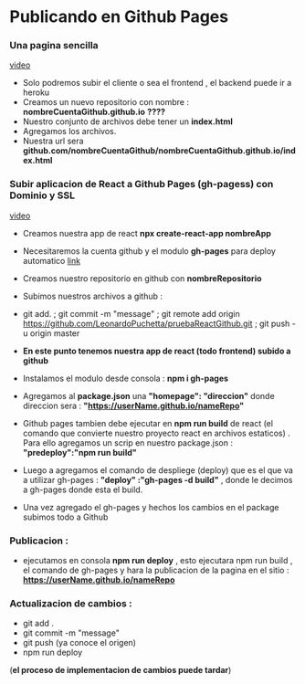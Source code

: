 # Publicando en Github Pages 

### Una pagina sencilla 

<a href='https://www.youtube.com/watch?v=sLTNgxxSBR4'>video</a>

- Solo podremos subir el cliente o sea el frontend , el backend puede ir a heroku 
- Creamos un nuevo repositorio con nombre : **nombreCuentaGithub.github.io** **????**
- Nuestro conjunto de archivos debe tener un **index.html** 
- Agregamos los archivos.
- Nuestra url sera **github.com/nombreCuentaGithub/nombreCuentaGithub.github.io/index.html**

### Subir aplicacion de React a Github Pages (gh-pagess) con Dominio y SSL

<a href='https://www.youtube.com/watch?v=M6hBd3Lomvw'> video</a>

- Creamos nuestra app de react **npx create-react-app nombreApp**
- Necesitaremos la cuenta github y el modulo **gh-pages** para deploy automatico <a href='https://www.npmjs.com/package/gh-pages'>link</a>

- Creamos nuestro repositorio en github con **nombreRepositorio**

- Subimos nuestros archivos a github :

- git add.  ;  git commit -m "message" ;  git remote add origin https://github.com/LeonardoPuchetta/pruebaReactGithub.git ; git push -u origin master

- **En este punto tenemos nuestra app de react (todo frontend) subido a github**

- Instalamos el modulo desde consola : **npm i gh-pages**

- Agregamos al **package.json** una **"homepage": "direccion"** donde direccion sera :  **"https://userName.github.io/nameRepo"**

- Github pages tambien debe ejecutar en **npm run build** de react (el comando  que convierte nuestro proyecto react en archivos estaticos) . Para ello agregamos un scrip en nuestro package.json : **"predeploy":"npm run build"** 

- Luego a agregamos el comando de despliege (deploy) que es el que va a utilizar gh-pages : **"deploy" :"gh-pages -d build"** , donde le decimos a gh-pages donde esta el build.

- Una vez agregado el gh-pages y hechos los cambios en el package subimos todo a Github

### Publicacion :

- ejecutamos en consola **npm run deploy** , esto ejecutara npm run build , el comando de gh-pages y hara la publicacion de la pagina en el sitio : **https://userName.github.io/nameRepo**

### Actualizacion de cambios :

- git add . 
- git commit -m "message"
- git push (ya conoce el origen)
- npm run deploy

(**el proceso de implementacion de cambios puede tardar**)


